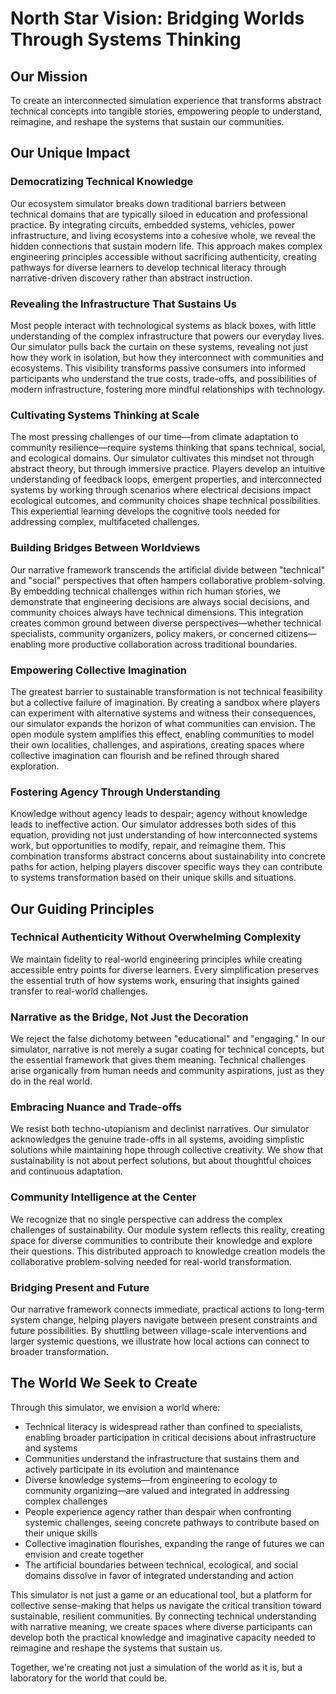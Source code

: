# North Star Vision: Bridging Worlds Through Systems Thinking

## Our Mission

To create an interconnected simulation experience that transforms abstract technical concepts into tangible stories, empowering people to understand, reimagine, and reshape the systems that sustain our communities.

## Our Unique Impact

### Democratizing Technical Knowledge

Our ecosystem simulator breaks down traditional barriers between technical domains that are typically siloed in education and professional practice. By integrating circuits, embedded systems, vehicles, power infrastructure, and living ecosystems into a cohesive whole, we reveal the hidden connections that sustain modern life. This approach makes complex engineering principles accessible without sacrificing authenticity, creating pathways for diverse learners to develop technical literacy through narrative-driven discovery rather than abstract instruction.

### Revealing the Infrastructure That Sustains Us

Most people interact with technological systems as black boxes, with little understanding of the complex infrastructure that powers our everyday lives. Our simulator pulls back the curtain on these systems, revealing not just how they work in isolation, but how they interconnect with communities and ecosystems. This visibility transforms passive consumers into informed participants who understand the true costs, trade-offs, and possibilities of modern infrastructure, fostering more mindful relationships with technology.

### Cultivating Systems Thinking at Scale

The most pressing challenges of our time—from climate adaptation to community resilience—require systems thinking that spans technical, social, and ecological domains. Our simulator cultivates this mindset not through abstract theory, but through immersive practice. Players develop an intuitive understanding of feedback loops, emergent properties, and interconnected systems by working through scenarios where electrical decisions impact ecological outcomes, and community choices shape technical possibilities. This experiential learning develops the cognitive tools needed for addressing complex, multifaceted challenges.

### Building Bridges Between Worldviews

Our narrative framework transcends the artificial divide between "technical" and "social" perspectives that often hampers collaborative problem-solving. By embedding technical challenges within rich human stories, we demonstrate that engineering decisions are always social decisions, and community choices always have technical dimensions. This integration creates common ground between diverse perspectives—whether technical specialists, community organizers, policy makers, or concerned citizens—enabling more productive collaboration across traditional boundaries.

### Empowering Collective Imagination

The greatest barrier to sustainable transformation is not technical feasibility but a collective failure of imagination. By creating a sandbox where players can experiment with alternative systems and witness their consequences, our simulator expands the horizon of what communities can envision. The open module system amplifies this effect, enabling communities to model their own localities, challenges, and aspirations, creating spaces where collective imagination can flourish and be refined through shared exploration.

### Fostering Agency Through Understanding

Knowledge without agency leads to despair; agency without knowledge leads to ineffective action. Our simulator addresses both sides of this equation, providing not just understanding of how interconnected systems work, but opportunities to modify, repair, and reimagine them. This combination transforms abstract concerns about sustainability into concrete paths for action, helping players discover specific ways they can contribute to systems transformation based on their unique skills and situations.

## Our Guiding Principles

### Technical Authenticity Without Overwhelming Complexity

We maintain fidelity to real-world engineering principles while creating accessible entry points for diverse learners. Every simplification preserves the essential truth of how systems work, ensuring that insights gained transfer to real-world challenges.

### Narrative as the Bridge, Not Just the Decoration

We reject the false dichotomy between "educational" and "engaging." In our simulator, narrative is not merely a sugar coating for technical concepts, but the essential framework that gives them meaning. Technical challenges arise organically from human needs and community aspirations, just as they do in the real world.

### Embracing Nuance and Trade-offs

We resist both techno-utopianism and declinist narratives. Our simulator acknowledges the genuine trade-offs in all systems, avoiding simplistic solutions while maintaining hope through collective creativity. We show that sustainability is not about perfect solutions, but about thoughtful choices and continuous adaptation.

### Community Intelligence at the Center

We recognize that no single perspective can address the complex challenges of sustainability. Our module system reflects this reality, creating space for diverse communities to contribute their knowledge and explore their questions. This distributed approach to knowledge creation models the collaborative problem-solving needed for real-world transformation.

### Bridging Present and Future

Our narrative framework connects immediate, practical actions to long-term system change, helping players navigate between present constraints and future possibilities. By shuttling between village-scale interventions and larger systemic questions, we illustrate how local actions can connect to broader transformation.

## The World We Seek to Create

Through this simulator, we envision a world where:

- Technical literacy is widespread rather than confined to specialists, enabling broader participation in critical decisions about infrastructure and systems
- Communities understand the infrastructure that sustains them and actively participate in its evolution and maintenance
- Diverse knowledge systems—from engineering to ecology to community organizing—are valued and integrated in addressing complex challenges
- People experience agency rather than despair when confronting systemic challenges, seeing concrete pathways to contribute based on their unique skills
- Collective imagination flourishes, expanding the range of futures we can envision and create together
- The artificial boundaries between technical, ecological, and social domains dissolve in favor of integrated understanding and action

This simulator is not just a game or an educational tool, but a platform for collective sense-making that helps us navigate the critical transition toward sustainable, resilient communities. By connecting technical understanding with narrative meaning, we create spaces where diverse participants can develop both the practical knowledge and imaginative capacity needed to reimagine and reshape the systems that sustain us.

Together, we're creating not just a simulation of the world as it is, but a laboratory for the world that could be.
